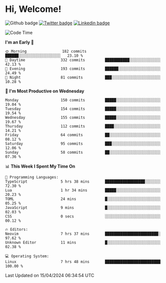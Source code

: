   # Hi, Welcome!
  ![Github badge](https://img.shields.io/github/followers/kraken-afk.svg?style=social&label=Follow&maxAge=2592000)
  [![Twitter badge](https://img.shields.io/badge/-Twitter-00acee?style=flat-square&logo=Twitter&logoColor=white)](https://twitter.com/trshppl)
  [![Linkedin badge](https://img.shields.io/badge/LinkedIn-0077B5?style=flat-square&logo=linkedin&logoColor=white)](https://www.linkedin.com/in/noveanrer)
<!--START_SECTION:waka-->
![Code Time](http://img.shields.io/badge/Code%20Time-141%20hrs%201%20min-blue)

**I'm an Early 🐤** 

```text
🌞 Morning                182 commits         ██████░░░░░░░░░░░░░░░░░░░   23.10 % 
🌆 Daytime                332 commits         ███████████░░░░░░░░░░░░░░   42.13 % 
🌃 Evening                193 commits         ██████░░░░░░░░░░░░░░░░░░░   24.49 % 
🌙 Night                  81 commits          ███░░░░░░░░░░░░░░░░░░░░░░   10.28 % 
```
📅 **I'm Most Productive on Wednesday** 

```text
Monday                   150 commits         █████░░░░░░░░░░░░░░░░░░░░   19.04 % 
Tuesday                  154 commits         █████░░░░░░░░░░░░░░░░░░░░   19.54 % 
Wednesday                155 commits         █████░░░░░░░░░░░░░░░░░░░░   19.67 % 
Thursday                 112 commits         ████░░░░░░░░░░░░░░░░░░░░░   14.21 % 
Friday                   64 commits          ██░░░░░░░░░░░░░░░░░░░░░░░   08.12 % 
Saturday                 95 commits          ███░░░░░░░░░░░░░░░░░░░░░░   12.06 % 
Sunday                   58 commits          ██░░░░░░░░░░░░░░░░░░░░░░░   07.36 % 
```


📊 **This Week I Spent My Time On** 

```text
💬 Programming Languages: 
TypeScript               5 hrs 38 mins       ██████████████████░░░░░░░   72.30 % 
Lua                      1 hr 34 mins        █████░░░░░░░░░░░░░░░░░░░░   20.23 % 
TOML                     24 mins             █░░░░░░░░░░░░░░░░░░░░░░░░   05.25 % 
JavaScript               9 mins              █░░░░░░░░░░░░░░░░░░░░░░░░   02.03 % 
CSS                      0 secs              ░░░░░░░░░░░░░░░░░░░░░░░░░   00.12 % 

🔥 Editors: 
Neovim                   7 hrs 37 mins       ████████████████████████░   97.62 % 
Unknown Editor           11 mins             █░░░░░░░░░░░░░░░░░░░░░░░░   02.38 % 

💻 Operating System: 
Linux                    7 hrs 48 mins       █████████████████████████   100.00 % 
```


 Last Updated on 15/04/2024 06:34:54 UTC
<!--END_SECTION:waka-->